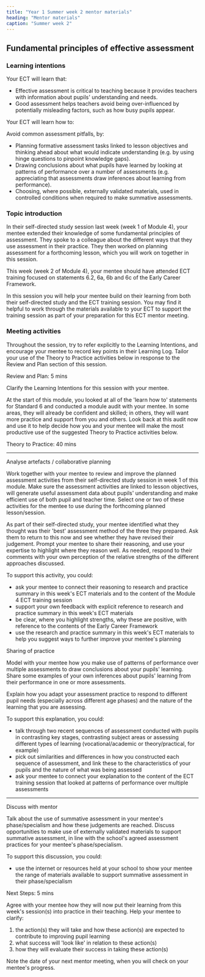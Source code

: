 ```yaml
---
title: "Year 1 Summer week 2 mentor materials"
heading: "Mentor materials"
caption: "Summer week 2"
---
```


## Fundamental principles of effective assessment

### Learning intentions

Your ECT will learn that:

- Effective assessment is critical to teaching because it provides teachers with information about pupils' understanding and needs.
- Good assessment helps teachers avoid being over-influenced by potentially misleading factors, such as how busy pupils appear.

Your ECT will learn how to:

Avoid common assessment pitfalls, by:

- Planning formative assessment tasks linked to lesson objectives and thinking ahead about what would indicate understanding (e.g. by using hinge questions to pinpoint knowledge gaps).
- Drawing conclusions about what pupils have learned by looking at patterns of performance over a number of assessments (e.g. appreciating that assessments draw inferences about learning from performance).
- Choosing, where possible, externally validated materials, used in controlled conditions when required to make summative assessments.

### Topic introduction

In their self-directed study session last week (week 1 of Module 4), your mentee extended their knowledge of some fundamental principles of assessment. They spoke to a colleague about the different ways that they use assessment in their practice. They then worked on planning assessment for a forthcoming lesson, which you will work on together in this session.

This week (week 2 of Module 4), your mentee should have attended ECT training focused on statements 6.2, 6a, 6b and 6c of the Early Career Framework.

In this session you will help your mentee build on their learning from both their self-directed study and the ECT training session. You may find it helpful to work through the materials available to your ECT to support the training session as part of your preparation for this ECT mentor meeting.

### Meeting activities

Throughout the session, try to refer explicitly to the Learning Intentions, and encourage your mentee to record key points in their Learning Log. Tailor your use of the Theory to Practice activities below in response to the Review and Plan section of this session.

Review and Plan: 5 mins

Clarify the Learning Intentions for this session with your mentee.

At the start of this module, you looked at all of the 'learn how to' statements for Standard 6 and conducted a module audit with your mentee. In some areas, they will already be confident and skilled; in others, they will want more practice and support from you and others. Look back at this audit now and use it to help decide how you and your mentee will make the most productive use of the suggested Theory to Practice activities below.

Theory to Practice: 40 mins

---

Analyse artefacts / collaborative planning

Work together with your mentee to review and improve the planned assessment activities from their self-directed study session in week 1 of this module. Make sure the assessment activities are linked to lesson objectives, will generate useful assessment data about pupils' understanding and make efficient use of both pupil and teacher time. Select one or two of these activities for the mentee to use during the forthcoming planned lesson/session.

As part of their self-directed study, your mentee identified what they thought was their 'best' assessment method of the three they prepared. Ask them to return to this now and see whether they have revised their judgement. Prompt your mentee to share their reasoning, and use your expertise to highlight where they reason well. As needed, respond to their comments with your own perception of the relative strengths of the different approaches discussed.

To support this activity, you could:

- ask your mentee to connect their reasoning to research and practice summary in this week's ECT materials and to the content of the Module 4 ECT training session
- support your own feedback with explicit reference to research and practice summary in this week's ECT materials
- be clear, where you highlight strengths, why these are positive, with reference to the contents of the Early Career Framework
- use the research and practice summary in this week's ECT materials to help you suggest ways to further improve your mentee's planning

Sharing of practice

Model with your mentee how you make use of patterns of performance over multiple assessments to draw conclusions about your pupils' learning. Share some examples of your own inferences about pupils' learning from their performance in one or more assessments.

Explain how you adapt your assessment practice to respond to different pupil needs (especially across different age phases) and the nature of the learning that you are assessing.

To support this explanation, you could:

- talk through two recent sequences of assessment conducted with pupils in contrasting key stages, contrasting subject areas or assessing different types of learning (vocational/academic or theory/practical, for example)
- pick out similarities and differences in how you constructed each sequence of assessment, and link these to the characteristics of your pupils and the nature of what was being assessed
- ask your mentee to connect your explanation to the content of the ECT training session that looked at patterns of performance over multiple assessments

---

Discuss with mentor

Talk about the use of summative assessment in your mentee's phase/specialism and how these judgements are reached. Discuss opportunities to make use of externally validated materials to support summative assessment, in line with the school's agreed assessment practices for your mentee's phase/specialism.

To support this discussion, you could:

- use the internet or resources held at your school to show your mentee the range of materials available to support summative assessment in their phase/specialism

Next Steps: 5 mins

Agree with your mentee how they will now put their learning from this week's session(s) into practice in their teaching. Help your mentee to clarify:

1. the action(s) they will take and how these action(s) are expected to contribute to improving pupil learning
2. what success will 'look like' in relation to these action(s)
3. how they will evaluate their success in taking these action(s)

Note the date of your next mentor meeting, when you will check on your mentee's progress.
